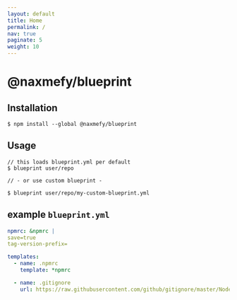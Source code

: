 ```yaml
---
layout: default
title: Home
permalink: /
nav: true
paginate: 5
weight: 10
---
```


# @naxmefy/blueprint

## Installation
```Shell
$ npm install --global @naxmefy/blueprint
```

## Usage
```Shell
// this loads blueprint.yml per default
$ blueprint user/repo

// - or use custom blueprint -

$ blueprint user/repo/my-custom-blueprint.yml
```

## example ``` blueprint.yml ```

```Yaml
npmrc: &npmrc |
save=true
tag-version-prefix=

templates:
  - name: .npmrc
    template: *npmrc

  - name: .gitignore
    url: https://raw.githubusercontent.com/github/gitignore/master/Node.gitignore
```
